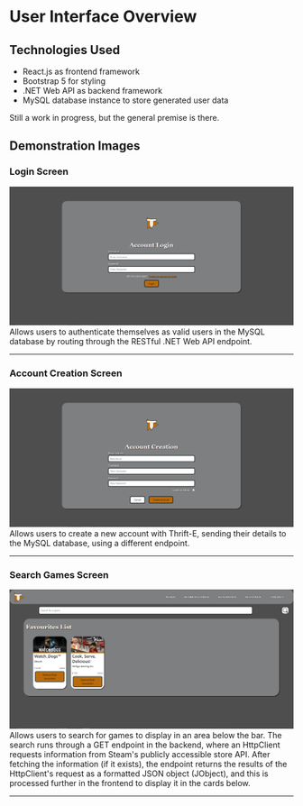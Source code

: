 # User Interface Overview

## Technologies Used

- React.js as frontend framework
- Bootstrap 5 for styling
- .NET Web API as backend framework
- MySQL database instance to store generated user data

Still a work in progress, but the general premise is there.

## Demonstration Images
### Login Screen
![thrift-e-login](https://github.com/Mr-Chunky/Thrift-E/blob/main/images/Login%20Screen.PNG)
Allows users to authenticate themselves as valid users in the MySQL database by routing through the RESTful .NET Web API endpoint.

----------------

### Account Creation Screen
![thrift-e-create-account](https://github.com/Mr-Chunky/Thrift-E/blob/main/images/Account%20Creation%20Screen.PNG)
Allows users to create a new account with Thrift-E, sending their details to the MySQL database, using a different endpoint.

----------------

### Search Games Screen
![thrift-e-search-screen](https://github.com/Mr-Chunky/Thrift-E/blob/main/images/Search%20Screen.PNG)
Allows users to search for games to display in an area below the bar.  The search runs through a GET endpoint in the backend, where an HttpClient requests information from Steam's publicly accessible store API.  After fetching the information (if it exists), the endpoint returns the results of the HttpClient's request as a formatted JSON object (JObject), and this is processed further in the frontend to display it in the cards below.

----------------
